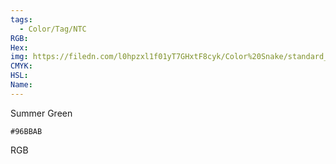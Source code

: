 ```yaml
---
tags:
  - Color/Tag/NTC
RGB:
Hex:
img: https://filedn.com/l0hpzxl1f01yT7GHxtF8cyk/Color%20Snake/standard_csv_to_svg/%23/96BBAB.svg
CMYK:
HSL:
Name:
---
```

Summer Green
```palette
#96BBAB
```
RGB
